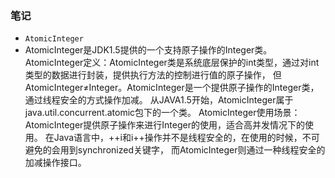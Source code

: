 ### 笔记

* `AtomicInteger`
* AtomicInteger是JDK1.5提供的一个支持原子操作的Integer类。
  AtomicInteger定义：AtomicInteger类是系统底层保护的int类型，通过对int类型的数据进行封装，提供执行方法的控制进行值的原子操作，
  但AtomicInteger≠Integer。AtomicInteger是一个提供原子操作的Integer类，通过线程安全的方式操作加减。
  从JAVA1.5开始，AtomicInteger属于java.util.concurrent.atomic包下的一个类。
  AtomicInteger使用场景：AtomicInteger提供原子操作来进行Integer的使用，适合高并发情况下的使用。
  在Java语言中，++i和i++操作并不是线程安全的，在使用的时候，不可避免的会用到synchronized关键字，
  而AtomicInteger则通过一种线程安全的加减操作接口。